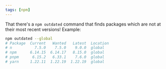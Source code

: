 ```yaml
---
tags: [npm]
---
```


That there's a `npm outdated` command that finds packages which are not at their most recent versions!
Example:

```sh
npm outdated --global
# Package  Current   Wanted   Latest  Location
# n          7.5.0    7.5.0    9.0.0  global
# npm      6.14.15  6.14.17   8.15.0  global
# pnpm      6.15.2   6.33.1    7.6.0  global
# yarn     1.22.11  1.22.19  1.22.19  global
```
